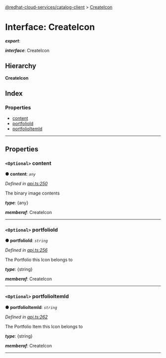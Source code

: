 [@redhat-cloud-services/catalog-client](../README.md) > [CreateIcon](../interfaces/createicon.md)

# Interface: CreateIcon

*__export__*: 

*__interface__*: CreateIcon

## Hierarchy

**CreateIcon**

## Index

### Properties

* [content](createicon.md#content)
* [portfolioId](createicon.md#portfolioid)
* [portfolioItemId](createicon.md#portfolioitemid)

---

## Properties

<a id="content"></a>

### `<Optional>` content

**● content**: *`any`*

*Defined in [api.ts:250](https://github.com/RedHatInsights/javascript-clients/blob/master/packages/catalog/api.ts#L250)*

The binary image contents

*__type__*: {any}

*__memberof__*: CreateIcon

___
<a id="portfolioid"></a>

### `<Optional>` portfolioId

**● portfolioId**: *`string`*

*Defined in [api.ts:256](https://github.com/RedHatInsights/javascript-clients/blob/master/packages/catalog/api.ts#L256)*

The Portfolio this Icon belongs to

*__type__*: {string}

*__memberof__*: CreateIcon

___
<a id="portfolioitemid"></a>

### `<Optional>` portfolioItemId

**● portfolioItemId**: *`string`*

*Defined in [api.ts:262](https://github.com/RedHatInsights/javascript-clients/blob/master/packages/catalog/api.ts#L262)*

The Portfolio Item this Icon belongs to

*__type__*: {string}

*__memberof__*: CreateIcon

___

